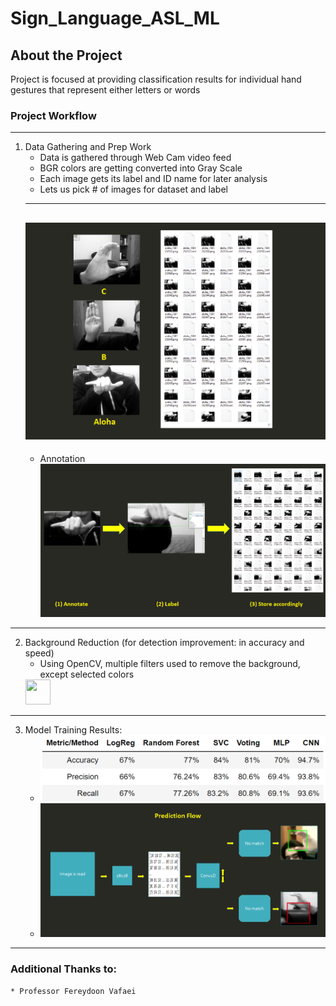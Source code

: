 # Sign_Language_ASL_ML

<!-- GETTING STARTED -->
## About the Project

Project is focused at providing classification results for individual hand gestures that represent either letters or words

### Project Workflow

---
1. Data Gathering and Prep Work
   * Data is gathered through Web Cam video feed
   * BGR colors are getting converted into Gray Scale
   * Each image gets its label and ID name for later analysis
   * Lets us pick # of images for dataset and label
   ---
   ![alt text](/readme_imgs/data_gathering_samples.png)
   ---
   * Annotation
   ![alt text](/readme_imgs/annotation.png)
---

2. Background Reduction (for detection improvement: in accuracy and speed)
    * Using OpenCV, multiple filters used to remove the background, except selected colors
    <img src="/readme_imgs/background_reduction.gif" width="40" height="40" />
---

3. Model Training Results:
    * ![alt text](/readme_imgs/classification_results.png)
    * ![alt text](/readme_imgs/CNN_diagram.png)
---

### Additional Thanks to:
    * Professor Fereydoon Vafaei